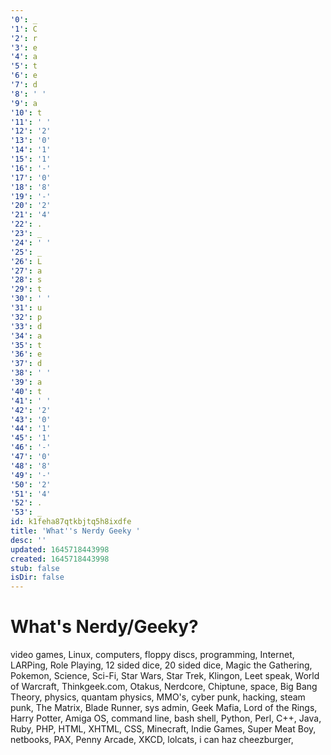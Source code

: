 ```yaml
---
'0': _
'1': C
'2': r
'3': e
'4': a
'5': t
'6': e
'7': d
'8': ' '
'9': a
'10': t
'11': ' '
'12': '2'
'13': '0'
'14': '1'
'15': '1'
'16': '-'
'17': '0'
'18': '8'
'19': '-'
'20': '2'
'21': '4'
'22': .
'23': _
'24': ' '
'25': _
'26': L
'27': a
'28': s
'29': t
'30': ' '
'31': u
'32': p
'33': d
'34': a
'35': t
'36': e
'37': d
'38': ' '
'39': a
'40': t
'41': ' '
'42': '2'
'43': '0'
'44': '1'
'45': '1'
'46': '-'
'47': '0'
'48': '8'
'49': '-'
'50': '2'
'51': '4'
'52': .
'53': _
id: k1feha87qtkbjtq5h8ixdfe
title: 'What''s Nerdy Geeky '
desc: ''
updated: 1645718443998
created: 1645718443998
stub: false
isDir: false
---
```


# What's Nerdy/Geeky?


video games, Linux, computers, floppy discs, programming, Internet, LARPing, Role Playing, 12 sided dice, 20 sided dice, Magic the Gathering, Pokemon, Science, Sci-Fi, Star Wars, Star Trek, Klingon, Leet speak, World of Warcraft, Thinkgeek.com, Otakus, Nerdcore, Chiptune, space, Big Bang Theory, physics, quantam physics, MMO's, cyber punk, hacking, steam punk, The Matrix, Blade Runner, sys admin, Geek Mafia, Lord of the Rings, Harry Potter, Amiga OS, command line, bash shell, Python, Perl, C++, Java, Ruby, PHP, HTML, XHTML, CSS, Minecraft, Indie Games, Super Meat Boy, netbooks, PAX, Penny Arcade, XKCD, lolcats, i can haz cheezburger,


